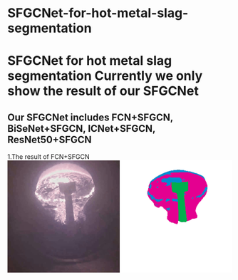 # SFGCNet-for-hot-metal-slag-segmentation
SFGCNet for hot metal slag segmentation
Currently we only show the result of our SFGCNet
=========================
Our SFGCNet includes FCN+SFGCN, BiSeNet+SFGCN, ICNet+SFGCN, ResNet50+SFGCN
-------------------------

1.The result of FCN+SFGCN
![FCN+SFGCN](https://github.com/ustbzjf1/SFGCNet-for-hot-metal-slag-segmentation/blob/master/visual/2-111.gif)
